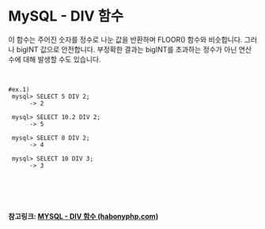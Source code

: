 # MySQL - DIV 함수

이 함수는 주어진 숫자를 정수로 나눈 값을 반환하며 FLOOR() 함수와 비슷합니다. 그러나 bigINT 값으로 안전합니다. 부정확한 결과는 bigINT를 초과하는 정수가 아닌 연산수에 대해 발생할 수도 있습니다.

<br>

```
#ex.1)
 mysql> SELECT 5 DIV 2;
      -> 2

 mysql> SELECT 10.2 DIV 2;
      -> 5

 mysql> SELECT 8 DIV 2;
      -> 4

 mysql> SELECT 10 DIV 3;
      -> 3
```

<br>

<br>

<br>

#### 참고링크: [MYSQL - DIV 함수 (habonyphp.com)](https://www.habonyphp.com/2019/02/div.html)

<br>
